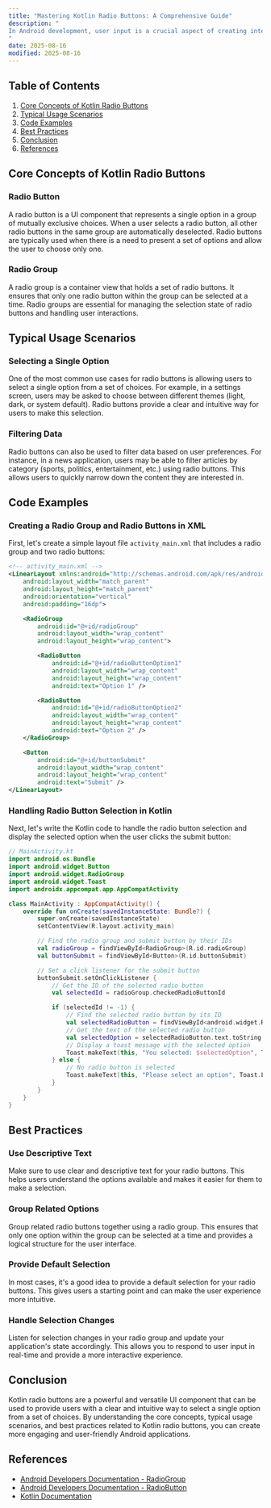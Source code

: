 ```yaml
---
title: "Mastering Kotlin Radio Buttons: A Comprehensive Guide"
description: "
In Android development, user input is a crucial aspect of creating interactive applications. Radio buttons are a fundamental UI component that allows users to select a single option from a set of choices. Kotlin, a modern and concise programming language for Android development, provides seamless integration with Android's UI components, including radio buttons. In this blog post, we will explore the core concepts, typical usage scenarios, and best practices related to Kotlin radio buttons.
"
date: 2025-08-16
modified: 2025-08-16
---
```


## Table of Contents
1. [Core Concepts of Kotlin Radio Buttons](#core-concepts-of-kotlin-radio-buttons)
2. [Typical Usage Scenarios](#typical-usage-scenarios)
3. [Code Examples](#code-examples)
4. [Best Practices](#best-practices)
5. [Conclusion](#conclusion)
6. [References](#references)

## Core Concepts of Kotlin Radio Buttons
### Radio Button
A radio button is a UI component that represents a single option in a group of mutually exclusive choices. When a user selects a radio button, all other radio buttons in the same group are automatically deselected. Radio buttons are typically used when there is a need to present a set of options and allow the user to choose only one.

### Radio Group
A radio group is a container view that holds a set of radio buttons. It ensures that only one radio button within the group can be selected at a time. Radio groups are essential for managing the selection state of radio buttons and handling user interactions.

## Typical Usage Scenarios
### Selecting a Single Option
One of the most common use cases for radio buttons is allowing users to select a single option from a set of choices. For example, in a settings screen, users may be asked to choose between different themes (light, dark, or system default). Radio buttons provide a clear and intuitive way for users to make this selection.

### Filtering Data
Radio buttons can also be used to filter data based on user preferences. For instance, in a news application, users may be able to filter articles by category (sports, politics, entertainment, etc.) using radio buttons. This allows users to quickly narrow down the content they are interested in.

## Code Examples
### Creating a Radio Group and Radio Buttons in XML
First, let's create a simple layout file `activity_main.xml` that includes a radio group and two radio buttons:
```xml
<!-- activity_main.xml -->
<LinearLayout xmlns:android="http://schemas.android.com/apk/res/android"
    android:layout_width="match_parent"
    android:layout_height="match_parent"
    android:orientation="vertical"
    android:padding="16dp">

    <RadioGroup
        android:id="@+id/radioGroup"
        android:layout_width="wrap_content"
        android:layout_height="wrap_content">

        <RadioButton
            android:id="@+id/radioButtonOption1"
            android:layout_width="wrap_content"
            android:layout_height="wrap_content"
            android:text="Option 1" />

        <RadioButton
            android:id="@+id/radioButtonOption2"
            android:layout_width="wrap_content"
            android:layout_height="wrap_content"
            android:text="Option 2" />
    </RadioGroup>

    <Button
        android:id="@+id/buttonSubmit"
        android:layout_width="wrap_content"
        android:layout_height="wrap_content"
        android:text="Submit" />
</LinearLayout>
```

### Handling Radio Button Selection in Kotlin
Next, let's write the Kotlin code to handle the radio button selection and display the selected option when the user clicks the submit button:
```kotlin
// MainActivity.kt
import android.os.Bundle
import android.widget.Button
import android.widget.RadioGroup
import android.widget.Toast
import androidx.appcompat.app.AppCompatActivity

class MainActivity : AppCompatActivity() {
    override fun onCreate(savedInstanceState: Bundle?) {
        super.onCreate(savedInstanceState)
        setContentView(R.layout.activity_main)

        // Find the radio group and submit button by their IDs
        val radioGroup = findViewById<RadioGroup>(R.id.radioGroup)
        val buttonSubmit = findViewById<Button>(R.id.buttonSubmit)

        // Set a click listener for the submit button
        buttonSubmit.setOnClickListener {
            // Get the ID of the selected radio button
            val selectedId = radioGroup.checkedRadioButtonId

            if (selectedId != -1) {
                // Find the selected radio button by its ID
                val selectedRadioButton = findViewById<android.widget.RadioButton>(selectedId)
                // Get the text of the selected radio button
                val selectedOption = selectedRadioButton.text.toString()
                // Display a toast message with the selected option
                Toast.makeText(this, "You selected: $selectedOption", Toast.LENGTH_SHORT).show()
            } else {
                // No radio button is selected
                Toast.makeText(this, "Please select an option", Toast.LENGTH_SHORT).show()
            }
        }
    }
}
```

## Best Practices
### Use Descriptive Text
Make sure to use clear and descriptive text for your radio buttons. This helps users understand the options available and makes it easier for them to make a selection.

### Group Related Options
Group related radio buttons together using a radio group. This ensures that only one option within the group can be selected at a time and provides a logical structure for the user interface.

### Provide Default Selection
In most cases, it's a good idea to provide a default selection for your radio buttons. This gives users a starting point and can make the user experience more intuitive.

### Handle Selection Changes
Listen for selection changes in your radio group and update your application's state accordingly. This allows you to respond to user input in real-time and provide a more interactive experience.

## Conclusion
Kotlin radio buttons are a powerful and versatile UI component that can be used to provide users with a clear and intuitive way to select a single option from a set of choices. By understanding the core concepts, typical usage scenarios, and best practices related to Kotlin radio buttons, you can create more engaging and user-friendly Android applications.

## References
- [Android Developers Documentation - RadioGroup](https://developer.android.com/reference/android/widget/RadioGroup)
- [Android Developers Documentation - RadioButton](https://developer.android.com/reference/android/widget/RadioButton)
- [Kotlin Documentation](https://kotlinlang.org/docs/home.html)